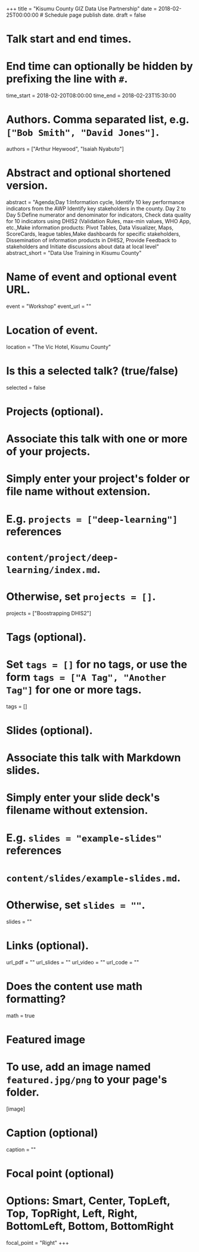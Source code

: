 +++
title = "Kisumu County GIZ Data Use Partnership"
date = 2018-02-25T00:00:00  # Schedule page publish date.
draft = false

# Talk start and end times.
#   End time can optionally be hidden by prefixing the line with `#`.
time_start = 2018-02-20T08:00:00
time_end = 2018-02-23T15:30:00


# Authors. Comma separated list, e.g. `["Bob Smith", "David Jones"]`.
authors = ["Arthur Heywood", "Isaiah Nyabuto"]

# Abstract and optional shortened version.
abstract = "Agenda;Day 1:Information cycle, Identify 10 key performance indicators from the AWP Identify key stakeholders in the county. Day 2 to Day 5:Define numerator and denominator for indicators, Check data quality for 10 indicators using DHIS2 (Validation Rules, max-min values, WHO App, etc.,Make information products: Pivot Tables, Data Visualizer, Maps, ScoreCards, league tables,Make dashboards for specific stakeholders, Dissemination of information products in DHIS2, Provide Feedback to stakeholders and Initiate discussions about data at local level"
abstract_short = "Data Use Training in Kisumu County"

# Name of event and optional event URL.
event = "Workshop"
event_url = ""

# Location of event.
location = "The Vic Hotel, Kisumu County"

# Is this a selected talk? (true/false)
selected = false

# Projects (optional).
#   Associate this talk with one or more of your projects.
#   Simply enter your project's folder or file name without extension.
#   E.g. `projects = ["deep-learning"]` references 
#   `content/project/deep-learning/index.md`.
#   Otherwise, set `projects = []`.
projects = ["Boostrapping DHIS2"]

# Tags (optional).
#   Set `tags = []` for no tags, or use the form `tags = ["A Tag", "Another Tag"]` for one or more tags.
tags = []

# Slides (optional).
#   Associate this talk with Markdown slides.
#   Simply enter your slide deck's filename without extension.
#   E.g. `slides = "example-slides"` references 
#   `content/slides/example-slides.md`.
#   Otherwise, set `slides = ""`.
slides = ""

# Links (optional).
url_pdf = ""
url_slides = ""
url_video = ""
url_code = ""


# Does the content use math formatting?
math = true

# Featured image
# To use, add an image named `featured.jpg/png` to your page's folder. 
[image]
  # Caption (optional)
  caption = ""

  # Focal point (optional)
  # Options: Smart, Center, TopLeft, Top, TopRight, Left, Right, BottomLeft, Bottom, BottomRight
  focal_point = "Right"
+++




